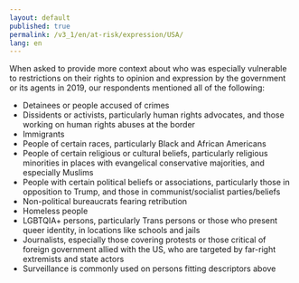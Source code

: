 ```yaml
---
layout: default
published: true
permalink: /v3_1/en/at-risk/expression/USA/
lang: en
---
```


When asked to provide more context about who was especially vulnerable to restrictions on their rights to opinion and expression by the government or its agents in 2019, our respondents mentioned all of the following:

- Detainees or people accused of crimes  
- Dissidents or activists, particularly human rights advocates, and those working on human rights abuses at the border 
- Immigrants  
- People of certain races, particularly Black and African Americans 
- People of certain religious or cultural beliefs, particularly religious minorities in places with evangelical conservative majorities, and especially Muslims  
- People with certain political beliefs or associations, particularly those in opposition to Trump, and those in communist/socialist parties/beliefs 
- Non-political bureaucrats fearing retribution 
- Homeless people 
- LGBTQIA+ persons, particularly Trans persons or those who present queer identity, in locations like schools and jails 
- Journalists, especially those covering protests or those critical of foreign government allied with the US, who are targeted by far-right extremists and state actors  
- Surveillance is commonly used on persons fitting descriptors above 